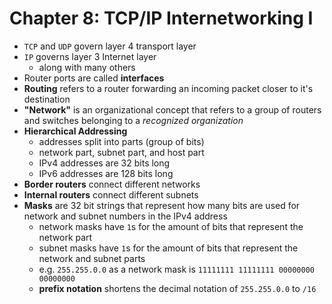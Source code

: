 # Chapter 8: TCP/IP Internetworking I

- `TCP` and `UDP` govern layer 4 transport layer
- `IP` governs layer 3 Internet layer
  - along with many others
- Router ports are called **interfaces**
- **Routing** refers to a router forwarding an incoming packet closer to it's destination
- **"Network"** is an organizational concept that refers to a group of routers and switches belonging to a _recognized organization_
- **Hierarchical Addressing**
  - addresses split into parts (group of bits)
  - network part, subnet part, and host part
  - IPv4 addresses are 32 bits long
  - IPv6 addresses are 128 bits long
- **Border routers** connect different networks
- **Internal routers** connect different subnets
- **Masks** are 32 bit strings that represent how many bits are used for network and subnet numbers in the IPv4 address
  - network masks have `1`s for the amount of bits that represent the network part
  - subnet masks have `1`s for the amount of bits that represent the network and subnet parts
  - e.g. `255.255.0.0` as a network mask is `11111111 11111111 00000000 00000000`
  - **prefix notation** shortens the decimal notation of `255.255.0.0` to `/16`
